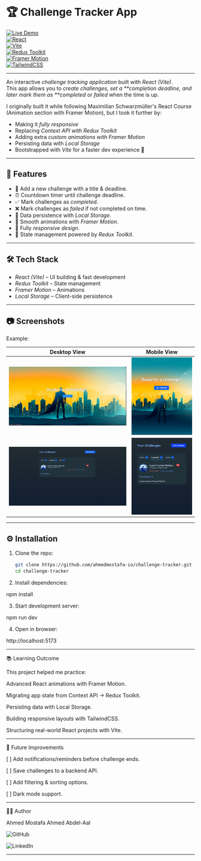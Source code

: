 # 🏆 Challenge Tracker App

[![Live Demo](https://img.shields.io/badge/Live_Demo-000?style=for-the-badge&logo=vercel&logoColor=white)](https://your-demo-link.vercel.app/)  
[![React](https://img.shields.io/badge/React-20232A?style=for-the-badge&logo=react&logoColor=61DAFB)](https://react.dev/)  
[![Vite](https://img.shields.io/badge/Vite-646CFF?style=for-the-badge&logo=vite&logoColor=FFD62E)](https://vitejs.dev/)  
[![Redux Toolkit](https://img.shields.io/badge/Redux_Toolkit-593D88?style=for-the-badge&logo=redux&logoColor=white)](https://redux-toolkit.js.org/)  
[![Framer Motion](https://img.shields.io/badge/Framer_Motion-0055FF?style=for-the-badge&logo=framer&logoColor=white)](https://www.framer.com/motion/)  
[![TailwindCSS](https://img.shields.io/badge/TailwindCSS-06B6D4?style=for-the-badge&logo=tailwindcss&logoColor=white)](https://tailwindcss.com/)

---

An interactive _challenge tracking application_ built with _React (Vite)_.  
This app allows you to _create challenges, set a **completion deadline, and later mark them as **completed_ or _failed_ when the time is up.

I originally built it while following Maximilian Schwarzmüller's React Course (Animation section with Framer Motion), but I took it further by:

- Making it _fully responsive_
- Replacing _Context API with Redux Toolkit_
- Adding extra _custom animations with Framer Motion_
- Persisting data with _Local Storage_
- Bootstrapped with _Vite_ for a faster dev experience 🚀

---

## 🚀 Features

- 📌 Add a new challenge with a title & deadline.
- ⏰ Countdown timer until challenge deadline.
- ✅ Mark challenges as _completed_.
- ❌ Mark challenges as _failed_ if not completed on time.
- 💾 Data persistence with _Local Storage_.
- 🎨 Smooth animations with _Framer Motion_.
- 📱 Fully _responsive design_.
- 🔄 State management powered by _Redux Toolkit_.

---

## 🛠 Tech Stack

- _React (Vite)_ – UI building & fast development
- _Redux Toolkit_ – State management
- _Framer Motion_ – Animations
- _Local Storage_ – Client-side persistence

---

## 📷 Screenshots

Example:

| Desktop View                                  | Mobile View                                        |
| --------------------------------------------- | -------------------------------------------------- |
| ![Desktop Screenshot](./public/header.png)    | ![Mobile Screenshot](./public/mobileHeader.png)    |
| ![Desktop Screenshot](./public/challenge.png) | ![Mobile Screenshot](./public/mobileChallenge.png) |

---

## ⚙ Installation

1. Clone the repo:

   ```bash
   git clone https://github.com/ahmedmostafa-io/challenge-tracker.git
   cd challenge-tracker

   ```

2. Install dependencies:

npm install

3. Start development server:

npm run dev

4. Open in browser:

http://localhost:5173

---

📚 Learning Outcome

This project helped me practice:

Advanced React animations with Framer Motion.

Migrating app state from Context API → Redux Toolkit.

Persisting data with Local Storage.

Building responsive layouts with TailwindCSS.

Structuring real-world React projects with Vite.

---

🔮 Future Improvements

[ ] Add notifications/reminders before challenge ends.

[ ] Save challenges to a backend API.

[ ] Add filtering & sorting options.

[ ] Dark mode support.

---

👨‍💻 Author

Ahmed Mostafa Ahmed Abdel-Aal

![GitHub](https://github.com/ahmedmostafa-io)

![LinkedIn](https://www.linkedin.com/in/ahmed-mostafa-582378373/)

---
